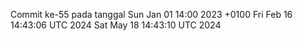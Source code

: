 Commit ke-55 pada tanggal Sun Jan 01 14:00 2023 +0100
Fri Feb 16 14:43:06 UTC 2024
Sat May 18 14:43:10 UTC 2024
